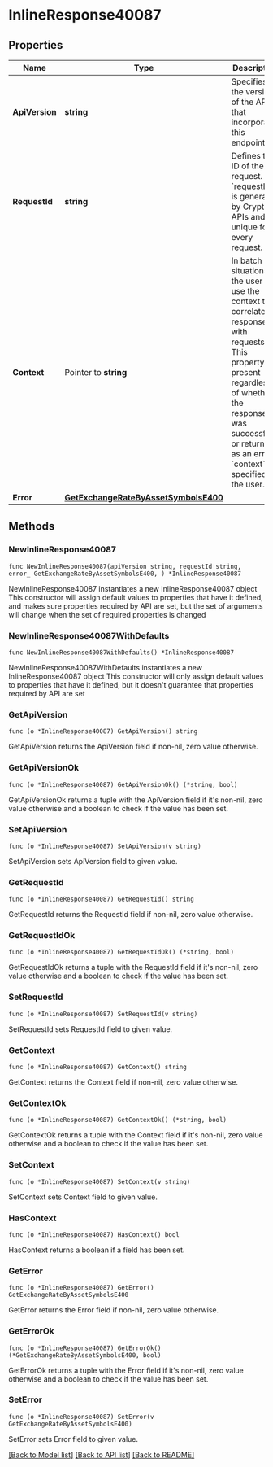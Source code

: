 # InlineResponse40087

## Properties

Name | Type | Description | Notes
------------ | ------------- | ------------- | -------------
**ApiVersion** | **string** | Specifies the version of the API that incorporates this endpoint. | 
**RequestId** | **string** | Defines the ID of the request. The &#x60;requestId&#x60; is generated by Crypto APIs and it&#39;s unique for every request. | 
**Context** | Pointer to **string** | In batch situations the user can use the context to correlate responses with requests. This property is present regardless of whether the response was successful or returned as an error. &#x60;context&#x60; is specified by the user. | [optional] 
**Error** | [**GetExchangeRateByAssetSymbolsE400**](GetExchangeRateByAssetSymbolsE400.md) |  | 

## Methods

### NewInlineResponse40087

`func NewInlineResponse40087(apiVersion string, requestId string, error_ GetExchangeRateByAssetSymbolsE400, ) *InlineResponse40087`

NewInlineResponse40087 instantiates a new InlineResponse40087 object
This constructor will assign default values to properties that have it defined,
and makes sure properties required by API are set, but the set of arguments
will change when the set of required properties is changed

### NewInlineResponse40087WithDefaults

`func NewInlineResponse40087WithDefaults() *InlineResponse40087`

NewInlineResponse40087WithDefaults instantiates a new InlineResponse40087 object
This constructor will only assign default values to properties that have it defined,
but it doesn't guarantee that properties required by API are set

### GetApiVersion

`func (o *InlineResponse40087) GetApiVersion() string`

GetApiVersion returns the ApiVersion field if non-nil, zero value otherwise.

### GetApiVersionOk

`func (o *InlineResponse40087) GetApiVersionOk() (*string, bool)`

GetApiVersionOk returns a tuple with the ApiVersion field if it's non-nil, zero value otherwise
and a boolean to check if the value has been set.

### SetApiVersion

`func (o *InlineResponse40087) SetApiVersion(v string)`

SetApiVersion sets ApiVersion field to given value.


### GetRequestId

`func (o *InlineResponse40087) GetRequestId() string`

GetRequestId returns the RequestId field if non-nil, zero value otherwise.

### GetRequestIdOk

`func (o *InlineResponse40087) GetRequestIdOk() (*string, bool)`

GetRequestIdOk returns a tuple with the RequestId field if it's non-nil, zero value otherwise
and a boolean to check if the value has been set.

### SetRequestId

`func (o *InlineResponse40087) SetRequestId(v string)`

SetRequestId sets RequestId field to given value.


### GetContext

`func (o *InlineResponse40087) GetContext() string`

GetContext returns the Context field if non-nil, zero value otherwise.

### GetContextOk

`func (o *InlineResponse40087) GetContextOk() (*string, bool)`

GetContextOk returns a tuple with the Context field if it's non-nil, zero value otherwise
and a boolean to check if the value has been set.

### SetContext

`func (o *InlineResponse40087) SetContext(v string)`

SetContext sets Context field to given value.

### HasContext

`func (o *InlineResponse40087) HasContext() bool`

HasContext returns a boolean if a field has been set.

### GetError

`func (o *InlineResponse40087) GetError() GetExchangeRateByAssetSymbolsE400`

GetError returns the Error field if non-nil, zero value otherwise.

### GetErrorOk

`func (o *InlineResponse40087) GetErrorOk() (*GetExchangeRateByAssetSymbolsE400, bool)`

GetErrorOk returns a tuple with the Error field if it's non-nil, zero value otherwise
and a boolean to check if the value has been set.

### SetError

`func (o *InlineResponse40087) SetError(v GetExchangeRateByAssetSymbolsE400)`

SetError sets Error field to given value.



[[Back to Model list]](../README.md#documentation-for-models) [[Back to API list]](../README.md#documentation-for-api-endpoints) [[Back to README]](../README.md)


